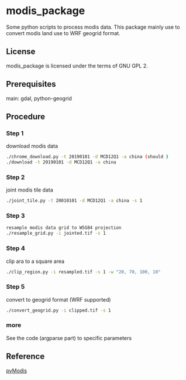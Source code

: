 # modis_package
Some python scripts to process modis data. 
This package mainly use to convert modis land use to WRF geogrid format.

## License
modis_package is licensed under the terms of GNU GPL 2.

## Prerequisites

main: gdal, python-geogrid

## Procedure

### Step 1
download modis data

```bash
./chrome_download.py -t 20190101 -d MCD12Q1 -a china (should )
./download -t 20190101 -d MCD12Q1 -a china
```

### Step 2
joint modis tile data
```bash
./joint_tile.py -t 20010101 -d MCD12Q1 -a china -s 1
```

### Step 3
```bash
resample modis data grid to WSG84 projection
./resample_grid.py -i jointed.tif -s 1
```

### Step 4 
clip ara to a square area
```bash
./clip_region.py -i resampled.tif -s 1 -w "20, 70, 100, 10"
```

### Step 5
convert to geogrid format (WRF supported)
```bash
./convert_geogrid.py -i clipped.tif -s 1
```

### more
See the code (argparse part) to specific parameters

## Reference
[pyModis]("https://github.com/lucadelu/pyModis")

